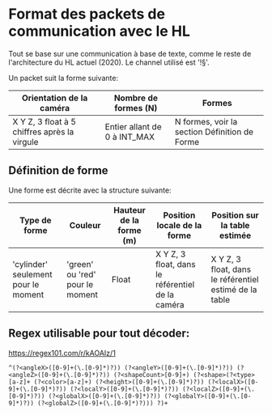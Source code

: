 # Format des packets de communication avec le HL
Tout se base sur une communication à base de texte, comme le reste de l'architecture du HL actuel (2020).
Le channel utilisé est '!§'.

Un packet suit la forme suivante:

| Orientation de la caméra                      | Nombre de formes (N)          | Formes                                        |
|-----------------------------------------------|-------------------------------|-----------------------------------------------|
| X Y Z, 3 float à 5 chiffres après la virgule  | Entier allant de 0 à INT_MAX  | N formes, voir la section Définition de Forme |

## Définition de forme
Une forme est décrite avec la structure suivante:

| Type de forme                         | Couleur                          | Hauteur de la forme (m)   | Position locale de la forme                      | Position sur la table estimée                          |
|---------------------------------------|----------------------------------|----------------------------|--------------------------------------------------|--------------------------------------------------------|
| 'cylinder' seulement pour le moment   | 'green' ou 'red' pour le moment  | Float                      | X Y Z, 3 float, dans le référentiel de la caméra | X Y Z, 3 float, dans le référentiel estimé de la table |

## Regex utilisable pour tout décoder:
https://regex101.com/r/kAOAIz/1

`^(?<angleX>([0-9]+(\.[0-9]*)?)) (?<angleY>([0-9]+(\.[0-9]*)?)) (?<angleZ>([0-9]+(\.[0-9]*)?)) (?<shapeCount>[0-9]+) (?<shape>(?<type>[a-z]+ (?<color>[a-z]+) (?<height>([0-9]+(\.[0-9]*)?)) (?<localX>([0-9]+(\.[0-9]*)?)) (?<localY>([0-9]+(\.[0-9]*)?)) (?<localZ>([0-9]+(\.[0-9]*)?)) (?<globalX>([0-9]+(\.[0-9]*)?)) (?<globalY>([0-9]+(\.[0-9]*)?)) (?<globalZ>([0-9]+(\.[0-9]*)?))) ?)+`